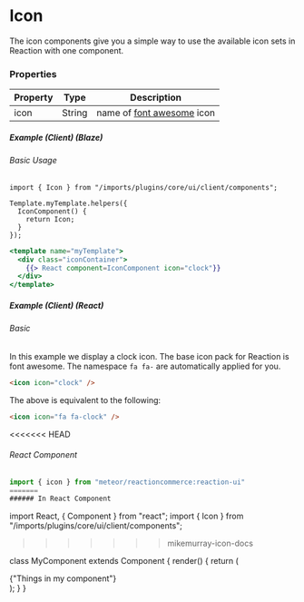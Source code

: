 # Icon

The icon components give you a simple way to use the available icon sets in Reaction with one component.

### Properties

| Property | Type   | Description                                                              |
| -------- | ------ | ------------------------------------------------------------------------ |
| icon     | String | name of [font awesome](https://fortawesome.github.io/Font-Awesome/) icon |

##### Example (Client) (Blaze)

###### Basic Usage

```
import { Icon } from "/imports/plugins/core/ui/client/components";

Template.myTemplate.helpers({
  IconComponent() {
    return Icon;
  }
});
```

```handlebars
<template name="myTemplate">
  <div class="iconContainer">
    {{> React component=IconComponent icon="clock"}}
  </div>
</template>
```

##### Example (Client) (React)

###### Basic

In this example we display a clock icon. The base icon pack for Reaction is font awesome. The namespace `fa fa-` are automatically applied for you.

```html
<icon icon="clock" />
```

The above is equivalent to the following:

```html
<icon icon="fa fa-clock" />
```

<<<<<<< HEAD
###### React Component

```jsx
import { icon } from "meteor/reactioncommerce:reaction-ui"
=======
###### In React Component
```
import React, { Component } from "react";
import { Icon } from "/imports/plugins/core/ui/client/components";
>>>>>>> mikemurray-icon-docs

class MyComponent extends Component {
  render() {
    return (
      <div>
        {"Things in my component"}
        <Icon icon="clock" />
      <div>
    );
  }
}
```
